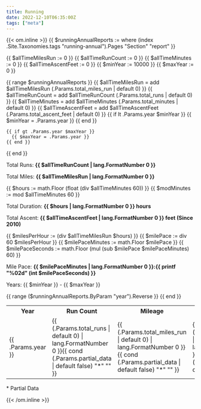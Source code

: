 ```yaml
---
title: Running
date: 2022-12-10T06:35:00Z
tags: ["meta"]
---
```


{{< om.inline >}}
  {{ $runningAnnualReports := where (index .Site.Taxonomies.tags "running-annual").Pages "Section" "report" }}

  {{ $allTimeMilesRun := 0 }}
  {{ $allTimeRunCount := 0 }}
  {{ $allTimeMinutes := 0 }}
  {{ $allTimeAscentFeet := 0 }}
  {{ $minYear := 10000 }}
  {{ $maxYear := 0 }}

  {{ range $runningAnnualReports }}
    {{ $allTimeMilesRun = add $allTimeMilesRun (.Params.total_miles_run | default 0) }}
    {{ $allTimeRunCount = add $allTimeRunCount (.Params.total_runs | default 0) }}
    {{ $allTimeMinutes = add $allTimeMinutes (.Params.total_minutes | default 0) }}
    {{ $allTimeAscentFeet = add $allTimeAscentFeet (.Params.total_ascent_feet | default 0) }}
    {{ if lt .Params.year $minYear }}
      {{ $minYear = .Params.year }}
    {{ end }}

    {{ if gt .Params.year $maxYear }}
      {{ $maxYear = .Params.year }}
    {{ end }}
  {{ end }}


  <p>Total Runs: <strong>{{ $allTimeRunCount | lang.FormatNumber 0 }}</strong></p>
  <p>Total Miles: <strong>{{ $allTimeMilesRun | lang.FormatNumber 0 }}</strong></p>
  {{ $hours := math.Floor (float (div $allTimeMinutes 60)) }}
  {{ $modMinutes := mod $allTimeMinutes 60 }}
  <p>Total Duration: <strong>{{ $hours | lang.FormatNumber 0 }} hours</strong></p>
  <p>Total Ascent: <strong>{{ $allTimeAscentFeet | lang.FormatNumber 0 }} feet (Since 2010)</strong></p>
  {{ $milesPerHour := (div $allTimeMilesRun $hours) }}
  {{ $milePace := div 60 $milesPerHour }}
  {{ $milePaceMinutes := math.Floor $milePace }}
  {{ $milePaceSeconds := math.Floor (mul (sub $milePace $milePaceMinutes) 60) }}
  <p>Mile Pace: <strong>{{ $milePaceMinutes | lang.FormatNumber 0 }}:{{ printf "%02d" (int $milePaceSeconds) }}</strong></p>
  <p>Years: {{ $minYear }} - {{ $maxYear }}</p>
  <table>
    <tr>
      <th>Year</th>
      <th>Run Count</th>
      <th>Mileage</th>
      <th>Minutes</th>
      <th>Ascent (Feet)</th>
    </tr>
  {{ range ($runningAnnualReports.ByParam "year").Reverse }}
    <tr>
      <td>{{ .Params.year }}</td>
      <td>{{ (.Params.total_runs | default 0) | lang.FormatNumber 0 }}{{ cond (.Params.partial_data | default false) "*" "" }}</td>
      <td>{{ (.Params.total_miles_run | default 0) | lang.FormatNumber 0 }}{{ cond (.Params.partial_data | default false) "*" "" }}</td>
      <td>{{ (.Params.total_minutes | default 0) | lang.FormatNumber 0 }}{{ cond (.Params.partial_data | default false) "*" "" }}</td>
      <td>{{ (.Params.total_ascent_feet | default 0) | lang.FormatNumber 0 }}{{ cond (.Params.partial_data | default false) "*" "" }}</td>
    </tr>
  {{ end }}
  </table>

  <p>* Partial Data</p>
{{< /om.inline >}}
